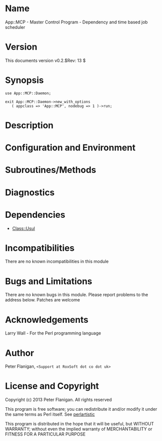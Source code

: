 # Name

App::MCP - Master Control Program - Dependency and time based job scheduler

# Version

This documents version v0.2.$Rev: 13 $

# Synopsis

    use App::MCP::Daemon;

    exit App::MCP::Daemon->new_with_options
       ( appclass => 'App::MCP', nodebug => 1 )->run;

# Description

# Configuration and Environment

# Subroutines/Methods

# Diagnostics

# Dependencies

- [Class::Usul](https://metacpan.org/module/Class::Usul)

# Incompatibilities

There are no known incompatibilities in this module

# Bugs and Limitations

There are no known bugs in this module.
Please report problems to the address below.
Patches are welcome

# Acknowledgements

Larry Wall - For the Perl programming language

# Author

Peter Flanigan, `<Support at RoxSoft dot co dot uk>`

# License and Copyright

Copyright (c) 2013 Peter Flanigan. All rights reserved

This program is free software; you can redistribute it and/or modify it
under the same terms as Perl itself. See [perlartistic](https://metacpan.org/module/perlartistic)

This program is distributed in the hope that it will be useful,
but WITHOUT WARRANTY; without even the implied warranty of
MERCHANTABILITY or FITNESS FOR A PARTICULAR PURPOSE
